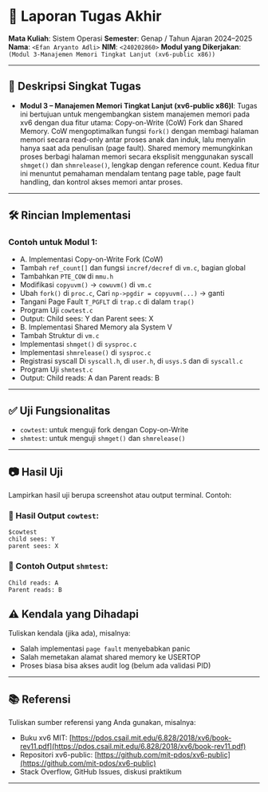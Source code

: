 # 📝 Laporan Tugas Akhir

**Mata Kuliah**: Sistem Operasi
**Semester**: Genap / Tahun Ajaran 2024–2025
**Nama**: `<Efan Aryanto Adli>`
**NIM**: `<240202860>`
**Modul yang Dikerjakan**:
`(Modul 3-Manajemen Memori Tingkat Lanjut (xv6-public x86))`

---

## 📌 Deskripsi Singkat Tugas
* **Modul 3 – Manajemen Memori Tingkat Lanjut (xv6-public x86)l**:
Tugas ini bertujuan untuk mengembangkan sistem manajemen memori pada xv6 dengan dua fitur utama: Copy-on-Write (CoW) Fork dan Shared Memory. CoW mengoptimalkan fungsi `fork()` dengan membagi halaman memori secara read-only antar proses anak dan induk, lalu menyalin hanya saat ada penulisan (page fault). Shared memory memungkinkan proses berbagi halaman memori secara eksplisit menggunakan syscall `shmget()` dan `shmrelease()`, lengkap dengan reference count. Kedua fitur ini menuntut pemahaman mendalam tentang page table, page fault handling, dan kontrol akses memori antar proses.
---

## 🛠️ Rincian Implementasi
### Contoh untuk Modul 1:

* A. Implementasi Copy-on-Write Fork (CoW)
* Tambah `ref_count[]` dan fungsi `incref/decref` di `vm.c`, bagian global
* Tambahkan `PTE_COW` di `mmu.h`
* Modifikasi `copyuvm()` → `cowuvm()` di `vm.c`
* Ubah `fork()` di `proc.c`, Cari `np->pgdir = copyuvm(...)` → ganti
* Tangani Page Fault `T_PGFLT` di `trap.c` di dalam `trap()`
* Program Uji `cowtest.c`
* Output: Child sees: Y dan Parent sees: X
* B. Implementasi Shared Memory ala System V
* Tambah Struktur di `vm.c`
* Implementasi `shmget()` di `sysproc.c`
* Implementasi `shmrelease()` di `sysproc.c`
* Registrasi syscall Di `syscall.h`, di `user.h`, di `usys.S` dan di `syscall.c`
* Program Uji `shmtest.c`
* Output: Child reads: A dan Parent reads: B
---

## ✅ Uji Fungsionalitas

* `cowtest`: untuk menguji fork dengan Copy-on-Write
* `shmtest`: untuk menguji `shmget()` dan `shmrelease()`
---

## 📷 Hasil Uji

Lampirkan hasil uji berupa screenshot atau output terminal. Contoh:

### 📍 Hasil Output `cowtest`:

```
$cowtest
child sees: Y
parent sees: X
```

### 📍 Contoh Output `shmtest`:

```
Child reads: A
Parent reads: B
```


## ⚠️ Kendala yang Dihadapi

Tuliskan kendala (jika ada), misalnya:

* Salah implementasi `page fault` menyebabkan panic
* Salah memetakan alamat shared memory ke USERTOP
* Proses biasa bisa akses audit log (belum ada validasi PID)

---

## 📚 Referensi

Tuliskan sumber referensi yang Anda gunakan, misalnya:

* Buku xv6 MIT: [https://pdos.csail.mit.edu/6.828/2018/xv6/book-rev11.pdf](https://pdos.csail.mit.edu/6.828/2018/xv6/book-rev11.pdf)
* Repositori xv6-public: [https://github.com/mit-pdos/xv6-public](https://github.com/mit-pdos/xv6-public)
* Stack Overflow, GitHub Issues, diskusi praktikum

---
